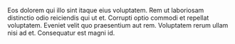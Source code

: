 Eos dolorem qui illo sint itaque eius voluptatem. Rem ut laboriosam distinctio odio reiciendis qui ut et. Corrupti optio commodi et repellat voluptatem. Eveniet velit quo praesentium aut rem. Voluptatem rerum ullam nisi ad et. Consequatur est magni id.